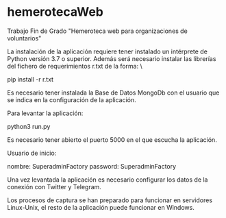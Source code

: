 # hemerotecaWeb
Trabajo Fin de Grado "Hemeroteca web para organizaciones de voluntarios"

La instalación de la aplicación requiere tener instalado un intérprete de Python versión 3.7 o superior.
Además será necesario instalar las librerías del fichero de requerimientos r.txt de la forma: \

pip install -r r.txt

Es necesario tener instalada la Base de Datos MongoDb con el usuario que se indica en la configuración de la aplicación.

Para levantar la aplicación:

python3 run.py

Es necesario tener abierto el puerto 5000 en el que escucha la aplicación.

Usuario de inicio: 

nombre: SuperadminFactory
password: SuperadminFactory

Una vez levantada la aplicación es necesario configurar los datos de la conexión con Twitter y Telegram.

Los procesos de captura se han preparado para funcionar en servidores Linux-Unix, el resto de la aplicación puede funcionar en Windows.

